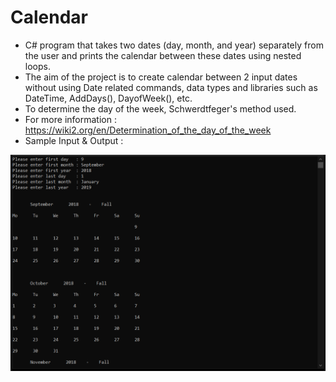 # Calendar
- C# program that takes two dates (day, month, and year) separately from the user and prints the calendar between these dates using nested loops.
- The aim of the project is to create calendar between 2 input dates without using Date related commands, data types and libraries such as DateTime, AddDays(), DayofWeek(), etc.
- To determine the day of the week, Schwerdtfeger's method used.
- For more information : https://wiki2.org/en/Determination_of_the_day_of_the_week
- Sample Input & Output :

![sample-io](sample-input-output.PNG)

